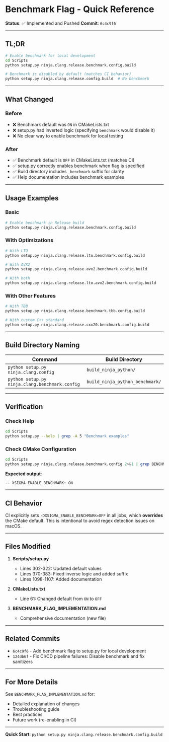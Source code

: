 # Benchmark Flag - Quick Reference

**Status**: ✅ Implemented and Pushed
**Commit**: `6c4c9f6`

---

## TL;DR

```bash
# Enable benchmark for local development
cd Scripts
python setup.py ninja.clang.release.benchmark.config.build

# Benchmark is disabled by default (matches CI behavior)
python setup.py ninja.clang.release.config.build  # No benchmark
```

---

## What Changed

### Before
- ❌ Benchmark default was `ON` in CMakeLists.txt
- ❌ setup.py had inverted logic (specifying `benchmark` would disable it)
- ❌ No clear way to enable benchmark for local testing

### After
- ✅ Benchmark default is `OFF` in CMakeLists.txt (matches CI)
- ✅ setup.py correctly enables benchmark when flag is specified
- ✅ Build directory includes `_benchmark` suffix for clarity
- ✅ Help documentation includes benchmark examples

---

## Usage Examples

### Basic
```bash
# Enable benchmark in Release build
python setup.py ninja.clang.release.benchmark.config.build
```

### With Optimizations
```bash
# With LTO
python setup.py ninja.clang.release.lto.benchmark.config.build

# With AVX2
python setup.py ninja.clang.release.avx2.benchmark.config.build

# With both
python setup.py ninja.clang.release.lto.avx2.benchmark.config.build
```

### With Other Features
```bash
# With TBB
python setup.py ninja.clang.release.benchmark.tbb.config.build

# With custom C++ standard
python setup.py ninja.clang.release.cxx20.benchmark.config.build
```

---

## Build Directory Naming

| Command | Build Directory |
|---------|----------------|
| `python setup.py ninja.clang.config` | `build_ninja_python/` |
| `python setup.py ninja.clang.benchmark.config` | `build_ninja_python_benchmark/` |

---

## Verification

### Check Help
```bash
cd Scripts
python setup.py --help | grep -A 5 "Benchmark examples"
```

### Check CMake Configuration
```bash
cd Scripts
python setup.py ninja.clang.release.benchmark.config 2>&1 | grep BENCHMARK
```

**Expected output**:
```
-- XSIGMA_ENABLE_BENCHMARK: ON
```

---

## CI Behavior

CI explicitly sets `-DXSIGMA_ENABLE_BENCHMARK=OFF` in all jobs, which **overrides** the CMake default. This is intentional to avoid regex detection issues on macOS.

---

## Files Modified

1. **Scripts/setup.py**
   - Lines 302-322: Updated default values
   - Lines 370-383: Fixed inverse logic and added suffix
   - Lines 1098-1107: Added documentation

2. **CMakeLists.txt**
   - Line 61: Changed default from `ON` to `OFF`

3. **BENCHMARK_FLAG_IMPLEMENTATION.md**
   - Comprehensive documentation (new file)

---

## Related Commits

- `6c4c9f6` - Add benchmark flag to setup.py for local development
- `124db6f` - Fix CI/CD pipeline failures: Disable benchmark and fix sanitizers

---

## For More Details

See `BENCHMARK_FLAG_IMPLEMENTATION.md` for:
- Detailed explanation of changes
- Troubleshooting guide
- Best practices
- Future work (re-enabling in CI)

---

**Quick Start**: `python setup.py ninja.clang.release.benchmark.config.build`
